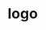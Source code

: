 <!-- generated by markdown-notes-tree -->

# logo

<!-- optional markdown-notes-tree directory description starts here -->

<!-- optional markdown-notes-tree directory description ends here -->


